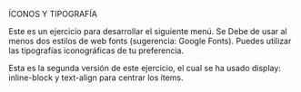 ÍCONOS Y TIPOGRAFÍA

Este es un ejercicio para desarrollar el siguiente menú. Se Debe de usar al menos dos estilos de web fonts (sugerencia: Google Fonts). Puedes utilizar las tipografías iconográficas de tu preferencia.

Esta es la segunda versión de este ejercicio, el cual se ha usado display: inline-block y text-align para centrar los ítems. 
